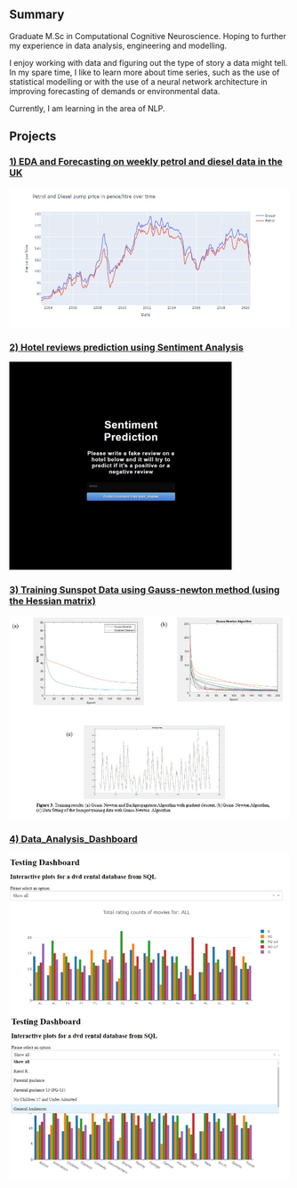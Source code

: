 ## Summary

Graduate M.Sc in Computational Cognitive Neuroscience. Hoping to further my experience in data analysis, engineering and modelling.

I enjoy working with data and figuring out the type of story a data might tell. In my spare time, I like to learn more about time series, such as the use of statistical modelling or with the use of a neural network architecture in improving forecasting of demands or environmental data.

Currently, I am learning in the area of NLP.

## Projects

### <a href="https://nyanonyan.github.io/-EDA-and-Forecasting-on-weekly-petrol-and-diesel-data/">1) EDA and Forecasting on weekly petrol and diesel data in the UK</a>

<img src="images/Petrol and Diesel pump price graph.JPG" width="650">

### <a href="https://nyanonyan.github.io/Hotel_reviews_sentiment_analysis/">2) Hotel reviews prediction using Sentiment Analysis</a>

<img src="images/video_demo.gif" width="400">

### <a href="https://nyanonyan.github.io/Gauss-Newton-Method-Algorithm/">3) Training Sunspot Data using Gauss-newton method (using the Hessian matrix)</a>

<img src="images/Final_results.jpg" width="650">


### <a href="https://nyanonyan.github.io/Data_Analysis_Dashboard/">4) Data_Analysis_Dashboard</a>


<img src="images/dashboard_pic.jpg" width="650">




